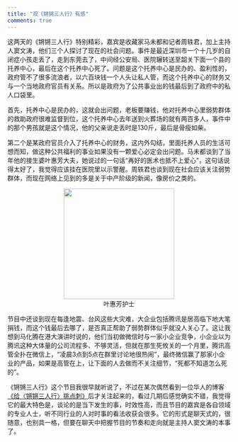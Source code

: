 ```yaml
---
title: "观《锵锵三人行》有感"
comments: true
---
```


这两天的《锵锵三人行》特别精彩，嘉宾是收藏家马未都和记者周轶君，加上主持人窦文涛，他们三个人探讨了现在的社会问题。事件是最近深圳市一个十几岁的自闭症小孩走丢了，走到东莞去了，中间经公安局、医院辗转送至韶关下面一个县的托养中心，最后在这个托养中心死了。问题是这个托养中心是民办的、盈利性的，政府管不了很多流浪者，以六百块钱一个人头让私人管，而这个托养中心的财务又与一个当地政府官员有关系。所以是政府为了公共事业出的钱最后到了政府中的私人口袋里。

首先，托养中心是民办的，这就会出问题，老板要赚钱，他对托养中心里弱势群体的救助政府很难监督到位，这个托养中心去年送到火葬场的就有两百多人，事件中的那个男孩就是这个情况，他的父亲说走丢时是130斤，最后是骨瘦如柴。
<!-- more -->

第二个是某政府官员介入了托养中心的财务，这内外勾结，里面托养人员的生活可想而知，做这种公共福利的事业如果没有一颗爱心必定会出问题。马未都谈到了当年他的接生婆叶惠芳大夫，她说过的一句话“再好的医术也抵不上爱心”，这句话说得太好了，我觉得应该挂在医院里以示警醒。周轶君也谈到现在社会应该关注弱势群体，而现在网络上见到的多是关于中产阶级的新闻，像房价之类的。

<p style="text-align:center;">
<img src="http://img.mp.itc.cn/upload/20170205/befe8c5505e7424c8830841df7550e61_th.jpeg" width="250">
<br />
叶惠芳护士
</p>

节目中还谈到现在每逢地震、台风这些大灾难，大企业包括腾讯是居高临下地大笔捐钱，而这个钱最后去哪了，是否真正帮助了弱势群体似乎就没人关心了。这让我想到马化腾在港大演讲时说的，他们当初做微信时与一家小企业竞争，小企业以为腾讯这种大体量的公司流程多、不够灵活，但就在那生死攸关的一个月里，腾讯高管全扑在微信上，“凌晨3点到5点在群里讨论地很热闹”，最终微信赢了那家小企业的产品，如果是高管在上，让下面的人去做而不关注细节，“死都不知道怎么死的”。

《锵锵三人行》这个节目我很早就听说了，不过在某次偶然看到一位华人的博客<a href="http://wei-li.hxwk.org/2013/05/18/%E7%BB%99%E3%80%8A%E9%94%B5%E9%94%B5%E4%B8%89%E4%BA%BA%E8%A1%8C%E3%80%8B%E6%8C%91%E7%82%B9%E5%88%BA/" target="_blank">《给〈锵锵三人行〉挑点刺》</a>后才关注起来的，看过几期后感觉确实不错，我觉得它的最大特色是，谈论的是当下发生的事，时效性高，而且节目的嘉宾是各自领域的专业人士，听不同行业的人对时事的看法收获会很多。它的形式是聊天式的，很随意，也别具一格，但要在聊天中把握节目的节奏和走向就是主持人窦文涛的本事了。
